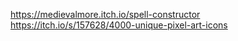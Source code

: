 https://medievalmore.itch.io/spell-constructor
https://itch.io/s/157628/4000-unique-pixel-art-icons
